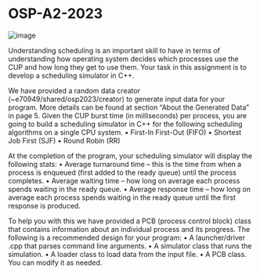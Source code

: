 # OSP-A2-2023

![image](https://github.com/VincentVillaflores/OSP-A2-2023/assets/127155347/a50aa7c2-9d8a-4695-9a0e-d7f9971afc72)

Understanding scheduling is an important skill to have in terms of understanding how operating
system decides which processes use the CUP and how long they get to use them.
Your task in this assignment is to develop a scheduling simulator in C++.

We have provided a random data creator (~e70949/shared/osp2023/creator) to generate input
data for your program. More details can be found at section “About the Generated Data” in page 5.
Given the CUP burst time (in milliseconds) per process, you are going to build a scheduling
simulator in C++ for the following scheduling algorithms on a single CPU system.
• First-In First-Out (FIFO)
• Shortest Job First (SJF)
• Round Robin (RR)

At the completion of the program, your scheduling simulator will display the following stats:
• Average turnaround time – this is the time from when a process is enqueued (first added to the
ready queue) until the process completes.
• Average waiting time – how long on average each process spends waiting in the ready queue.
• Average response time – how long on average each process spends waiting in the ready queue
until the first response is produced.

To help you with this we have provided a PCB (process control block) class that contains information
about an individual process and its progress. The following is a recommended design for your
program:
• A launcher/driver .cpp that parses command line arguments.
• A simulator class that runs the simulation.
• A loader class to load data from the input file.
• A PCB class. You can modify it as needed.
